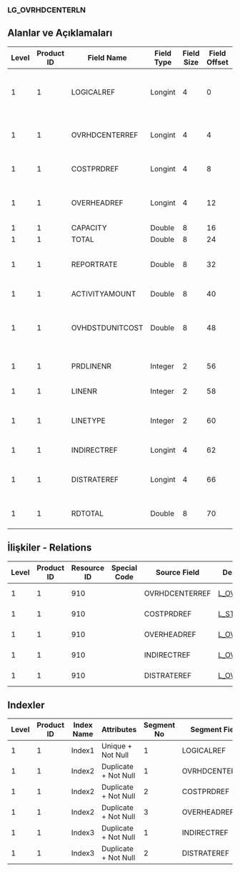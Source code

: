 ### LG_OVRHDCENTERLN

## Alanlar ve Açıklamaları

**Level**|**Product ID**|**Field Name**|**Field Type**|**Field Size**|**Field Offset**|**Türkçe Açıklama**|**Expression**
-----|-----|-----|-----|-----|-----|-----|-----
1|1|LOGICALREF|Longint|4|0|Genel gider - Malzeme satırı log. Ref.|Overhead Item Line Logical Reference
1|1|OVRHDCENTERREF|Longint|4|4|Genel gider - Malzeme Ref.|Overhead Item Reference
1|1|COSTPRDREF|Longint|4|8|Maliyet Periyodu Ref.|Cost Period Reference
1|1|OVERHEADREF|Longint|4|12|Genel gider (çıkış) kart ref.|Overhead (Outgoing) Card Reference
1|1|CAPACITY|Double|8|16|Kapasite|Capacity
1|1|TOTAL|Double|8|24|Toplam|Total
1|1|REPORTRATE|Double|8|32|RD Kuru|Reporting Currency Exchange Rate
1|1|ACTIVITYAMOUNT|Double|8|40|Aktivite Kapasitesi|Activity Capacity
1|1|OVHDSTDUNITCOST|Double|8|48|Genel gider standart birim maliyeti|Overhead Standard Unit Cost
1|1|PRDLINENR|Integer|2|56|Periyot satır numarası|Period Line Number
1|1|LINENR|Integer|2|58|Satır Numarası|Line Number
1|1|LINETYPE|Integer|2|60|Satır Tipi (0: Direct, 1: Indirect)|Line Type ;0 Dolaysız;1 Dolaylı
1|1|INDIRECTREF|Longint|4|62|Üst satır ref.|Parent Line Reference
1|1|DISTRATEREF|Longint|4|66|Hizmet dağıtım ref.|Service Distributing Card Reference
1|1|RDTOTAL|Double|8|70|Raporlama dövizi - Toplam|Reporting Currency - Total

## İlişkiler - Relations

**Level**|**Product ID**|**Resource ID**|**Special Code**|**Source Field**|**Destination Table**|**Destination Field**|**Relation Type**|**Extra Condition**
-----|-----|-----|-----|-----|-----|-----|-----|-----
1|1|910||OVRHDCENTERREF|[L_OVRHDCENTER](../LG_OVRHDCENTER "L_OVRHDCENTER")|LOGICALREF|one-to-one|
1|1|910||COSTPRDREF|[L_STDCOSTPERIOD](../LG_STDCOSTPERIOD "L_STDCOSTPERIOD")|LOGICALREF|one-to-one|
1|1|910||OVERHEADREF|[L_OVERHEADS](../LG_OVERHEADS "L_OVERHEADS")|LOGICALREF|one-to-one|
1|1|910||INDIRECTREF|[L_OVRHDCENTERLN](../LG_OVRHDCENTERLN "L_OVRHDCENTERLN")|LOGICALREF|one-to-one|
1|1|910||DISTRATEREF|[L_OVHCDISTRATE](../LG_OVHCDISTRATE "L_OVHCDISTRATE")|LOGICALREF|one-to-one|

## Indexler

**Level**|**Product ID**|**Index Name**|**Attributes**|**Segment No**|**Segment Field**|**Sense**
-----|-----|-----|-----|-----|-----|-----
1|1|Index1|Unique + Not Null|1|LOGICALREF|Ascending
1|1|Index2|Duplicate + Not Null|1|OVRHDCENTERREF|Ascending
1|1|Index2|Duplicate + Not Null|2|COSTPRDREF|Ascending
1|1|Index2|Duplicate + Not Null|3|OVERHEADREF|Ascending
1|1|Index3|Duplicate + Not Null|1|INDIRECTREF|Ascending
1|1|Index3|Duplicate + Not Null|2|DISTRATEREF|Ascending
